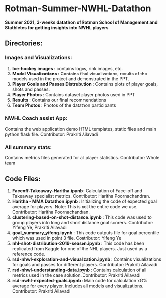 # Rotman-Summer-NWHL-Datathon


<b>Summer 2021, 3-weeks datathon of Rotman School of Management and Stathletes for getting insights into NWHL players</b>


## Directories:

### Images and Visualizations:

1. <b> Ice-hockey images </b>: contains logos, rink images, etc.
2. <b> Model Visualizations </b>: Contains final visualizations, results of the models used in the project and demonstrated in the PPT.
3. <b> Player Goals and Passes Distrubution </b>: Contains plots of player goals, shots and passes.
4. <b> Player Photos </b>: Contains dataset player photos used in PPT
5. <b> Results </b>: Contains our final recommendations
6. <b> Team Photos </b>: Photos of the datathon participants


### NWHL Coach assist App:

Contains the web application demo HTML templates, static files and main python flask file. Contributor: Prakriti Ailavadi


### All summary stats:

Contains metrics files generated for all player statistics. Contributor: Whole team


## Code Files:

1. <b> Faceoff-Takeaway-Haritha.ipynb </b>: Calculation of Face-off and Takeaway specialist metrics. Contributor: Haritha Poornachandran.
2. <b> Haritha - MMA Datathon.ipynb </b>: Initializing the code of expected goal average for players. Note: This is not the entire code we use. Contributor: Haritha Poornachandran.
3. <b> clustering-based-on-shot-distance.ipynb </b>: This code was used to group players into long and short distance goal scorers. Contributor: Yifeng Ye, Prakriti Ailavadi
4. <b> goal_summary_yifeng.ipynb </b>: This code outputs file for goal percentile which was used in point 3 file. Contributor: Yifeng Ye
5. <b> nhl-shot-distribution-2019-season.ipynb </b>: This code has been replicated from Kaggle for one of the NHL players. Just used as a reference code.
6. <b> rsd-nhwl-exploration-and-visualization.ipynb </b>: Contains visualizations for goals and passes for different players. Contributor: Prakriti Ailavadi
7. <b> rsd-nhwl-understanding-data.ipynb </b>: Contains calculation of all metrics used in the case solution. Contributor: Prakriti Ailavadi
8. <b> rsd-nwhl-expected-goals.ipynb </b>: Main code for calculation xG% average for every player. Includes all models and visualizations. Contributor: Prakriti Ailavadi








